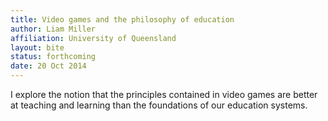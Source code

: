 ```yaml
---
title: Video games and the philosophy of education
author: Liam Miller
affiliation: University of Queensland
layout: bite
status: forthcoming
date: 20 Oct 2014
---
```


I explore the notion that the principles contained in video games are better at teaching and learning than the foundations of our education systems.